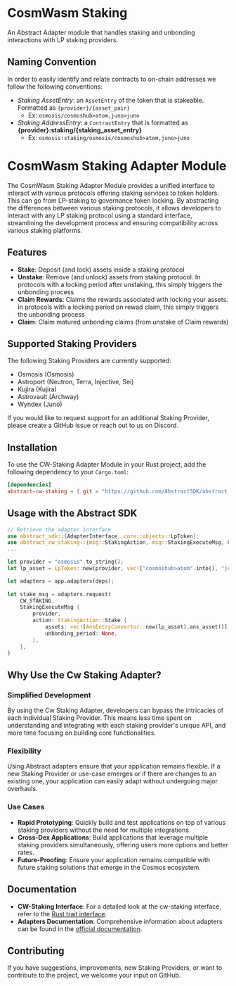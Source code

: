 # CosmWasm Staking

An Abstract Adapter module that handles staking and unbonding interactions with LP staking providers. 

## Naming Convention

In order to easily identify and relate contracts to on-chain addresses we follow the following conventions:

- *Staking AssetEntry*: an `AssetEntry` of the token that is stakeable. Formatted as `{provider}/{asset_pair}`
    -    Ex: `osmosis/cosmoshub>atom,juno>juno`
- *Staking AddressEntry*: a `ContractEntry` that is formatted as **{provider}:staking/{staking_asset_entry}**
    - Ex: `osmosis:staking/osmosis/cosmoshub>atom,juno>juno`



# CosmWasm Staking Adapter Module

The CosmWasm Staking Adapter Module provides a unified interface to interact with various protocols offering staking services to token holders. This can go from LP-staking to governance token locking. By abstracting the differences between various staking protocols, it allows developers to interact with any LP staking protocol using a standard interface, streamlining the development process and ensuring compatibility across various staking platforms.

## Features

- **Stake**: Deposit (and lock) assets inside a staking protocol
- **Unstake**: Remove (and unlock) assets from staking protocol. In protocols with a locking period after unstaking, this simply triggers the unbonding process
- **Claim Rewards**: Claims the rewards associated with locking your assets. In protocols with a locking period on rewad claim, this simply triggers the unbonding process
- **Claim**: Claim matured unbonding claims (from unstake of Claim rewards)

## Supported Staking Providers

The following Staking Providers are currently supported:

- Osmosis (Osmosis)
- Astroport (Neutron, Terra, Injective, Sei)
- Kujira (Kujira)
- Astrovault (Archway)
- Wyndex (Juno)

If you would like to request support for an additional Staking Provider, please create a GitHub issue or reach out to us on Discord.

## Installation

To use the CW-Staking Adapter Module in your Rust project, add the following dependency to your `Cargo.toml`:

```toml
[dependencies]
abstract-cw-staking = { git = "https://github.com/AbstractSDK/abstract.git", tag="v0.20.0", default-features = false }
```

## Usage with the Abstract SDK

```rust
// Retrieve the adapter interface
use abstract_sdk::{AdapterInterface, core::objects::LpToken};
use abstract_cw_staking::{msg::StakingAction, msg::StakingExecuteMsg, CW_STAKING};
...

let provider = "osmosis".to_string();
let lp_asset = LpToken::new(provider, vec!["cosmoshub>atom".into(), "juno>juno".into()]));

let adapters = app.adapters(deps);  
   
let stake_msg = adapters.request(  
    CW_STAKING,  
    StakingExecuteMsg {
        provider,
        action: StakingAction::Stake {  
            assets: vec![AnsEntryConvertor::new(lp_asset).ans_asset()],  
            unbonding_period: None,
        },
    },
)
```

## Why Use the Cw Staking Adapter?

### Simplified Development
By using the Cw Staking Adapter, developers can bypass the intricacies of each individual Staking Provider. This means less time spent on understanding and integrating with each staking provider's unique API, and more time focusing on building core functionalities.

### Flexibility
Using Abstract adapters ensure that your application remains flexible. If a new Staking Provider or use-case emerges or if there are changes to an existing one, your application can easily adapt without undergoing major overhauls.

### Use Cases
- **Rapid Prototyping**: Quickly build and test applications on top of various staking providers without the need for multiple integrations.
- **Cross-Dex Applications**: Build applications that leverage multiple staking providers simultaneously, offering users more options and better rates.
- **Future-Proofing**: Ensure your application remains compatible with future staking solutions that emerge in the Cosmos ecosystem.

## Documentation

- **CW-Staking Interface**: For a detailed look at the cw-staking interface, refer to the [Rust trait interface](https://github.com/AbstractSDK/abstract/blob/bcf26f2f446478fd2825de5b187321dc9a626341/modules/contracts/adapters/cw-staking/src/api.rs#L43).
- **Adapters Documentation**: Comprehensive information about adapters can be found in the [official documentation](https://docs.abstract.money/3_framework/6_module_types.html#adapters).

## Contributing

If you have suggestions, improvements, new Staking Providers, or want to contribute to the project, we welcome your input on GitHub.

